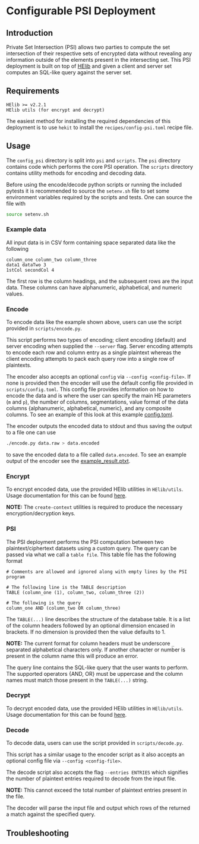 # Configurable PSI Deployment

## Introduction
Private Set Intersection (PSI) allows two parties to compute the set
intersection of their respective sets of encrypted data without revealing any
information outside of the elements present in the intersecting set. This PSI
deployment is built on top of [HElib](https://github.com/homenc/HElib) and
given a client and server set computes an SQL-like query against the server
set.


## Requirements
```
HElib >= v2.2.1
HElib utils (for encrypt and decrypt)
```
The easiest method for installing the required dependencies of this deployment
is to use `hekit` to install the `recipes/config-psi.toml` recipe file.


## Usage
The `config_psi` directory is split into `psi` and `scripts`. The `psi`
directory contains code which performs the core PSI operation. The `scripts`
directory contains utility methods for encoding and decoding data.

Before using the encode/decode python scripts or running the included pytests
it is recommended to source the `setenv.sh` file to set some environment
variables required by the scripts and tests. One can source the file with
```bash
source setenv.sh
```

### Example data
All input data is in CSV form containing space separated data like the
following
```
column_one column_two column_three
data1 dataTwo 3
1stCol secondCol 4
```
The first row is the column headings, and the subsequent rows are the input
data. These columns can have alphanumeric, alphabetical, and numeric values.

### Encode
To encode data like the example shown above, users can use the script provided
in `scripts/encode.py`.

This script performs two types of encoding; client
encoding (default) and server encoding when supplied the `--server` flag.
Server encoding attempts to encode each row and column entry as a single
plaintext whereas the client encoding attempts to pack each query row into a
single row of plaintexts.

The encoder also accepts an optional `config` via `--config <config-file>`. If
none is provided then the encoder will use the default config file provided in
`scripts/config.toml`. This config file provides information on how to encode
the data and is where the user can specify the main HE parameters (`m` and `p`),
the number of columns, segmentations, value format of the data columns
{alphanumeric, alphabetical, numeric}, and any composite columns. To see an
example of this look at this example [config.toml](scripts/config.toml).

The encoder outputs the encoded data to stdout and thus saving the output to a
file one can use
```bash
./encode.py data.raw > data.encoded
```
to save the encoded data to a file called `data.encoded`. To see an example
output of the encoder see the
[example_result.ptxt](scripts/example_result.ptxt).

### Encrypt
To encrypt encoded data, use the provided HElib utilities in `HElib/utils`.
Usage documentation for this can be found
[here](https://github.com/homenc/HElib/tree/master/utils).

**NOTE:** The `create-context` utilities is required to produce the necessary
encryption/decryption keys.

### PSI
The PSI deployment performs the PSI computation between two
plaintext/ciphertext datasets using a custom query. The query can be passed via
what we call a `table file`. This table file has the following format
```
# Comments are allowed and ignored along with empty lines by the PSI program

# The following line is the TABLE description
TABLE (column_one (1), column_two, column_three (2))

# The following is the query
column_one AND (column_two OR column_three)
```
The `TABLE(...)` line describes the structure of the database table. It is a
list of the column headers followed by an optional dimension encased in
brackets. If no dimension is provided then the value defaults to 1.

**NOTE:** The current format for column headers must be underscore `_`
separated alphabetical characters only. If another character or number is
present in the column name this will produce an error.

The query line contains the SQL-like query that the user wants to perform. The
supported operators {AND, OR} must be uppercase and the column names must match
those present in the `TABLE(...)` string.

### Decrypt
To decrypt encoded data, use the provided HElib utilities in `HElib/utils`.
Usage documentation for this can be found
[here](https://github.com/homenc/HElib/tree/master/utils).

### Decode
To decode data, users can use the script provided in `scripts/decode.py`.

This script has a similar usage to the encoder script as it also accepts an
optional config file via `--config <config-file>`.

The decode script also accepts the flag `--entries ENTRIES` which signifies the
number of plaintext entries required to decode from the input file.

**NOTE:** This cannot exceed the total number of plaintext entries present in
the file.

The decoder will parse the input file and output which rows of the returned a
match against the specified query.

## Troubleshooting
